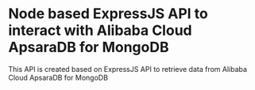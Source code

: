 # Node based ExpressJS API to interact with Alibaba Cloud ApsaraDB for MongoDB

This API is created based on ExpressJS API to retrieve data from Alibaba Cloud ApsaraDB for MongoDB
